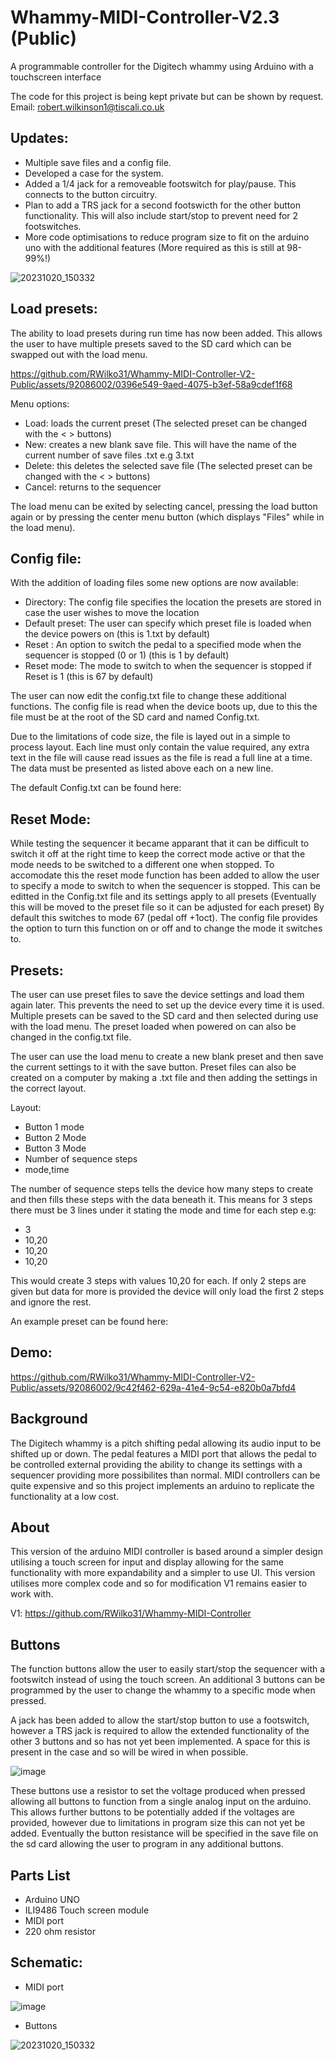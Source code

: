 # Whammy-MIDI-Controller-V2.3 (Public)
A programmable controller for the Digitech whammy using Arduino with a touchscreen interface

The code for this project is being kept private but can be shown by request. 
Email: robert.wilkinson1@tiscali.co.uk

## Updates:
- Multiple save files and a config file.
- Developed a case for the system.
- Added a 1/4 jack for a removeable footswitch for play/pause. This connects to the button circuitry.
- Plan to add a TRS jack for a second footswicth for the other button functionality. This will also include start/stop to prevent need for 2 footswitches.
- More code optimisations to reduce program size to fit on the arduino uno with the additional features (More required as this is still at 98-99%!)

![20231020_150332](https://github.com/RWilko31/Whammy-MIDI-Controller-V2-Public/blob/main/Pictures/MidiController%20w_case.jpg)

## Load presets:

The ability to load presets during run time has now been added.
This allows the user to have multiple presets saved to the SD card which can be swapped out with the load menu.

https://github.com/RWilko31/Whammy-MIDI-Controller-V2-Public/assets/92086002/0396e549-9aed-4075-b3ef-58a9cdef1f68

Menu options:
- Load: loads the current preset (The selected preset can be changed with the < > buttons)
- New: creates a new blank save file. This will have the name of the current number of save files .txt e.g 3.txt
- Delete: this deletes the selected save file (The selected preset can be changed with the < > buttons)
- Cancel: returns to the sequencer
  
The load menu can be exited by selecting cancel, pressing the load button again or by pressing the center menu button (which displays "Files" while in the load menu).

## Config file:

With the addition of loading files some new options are now available:

- Directory: The config file specifies the location the presets are stored in case the user wishes to move the location
- Default preset: The user can specify which preset file is loaded when the device powers on (this is 1.txt by default)
- Reset : An option to switch the pedal to a specified mode when the sequencer is stopped (0 or 1) (this is 1 by default)
- Reset mode: The mode to switch to when the sequencer is stopped if Reset is 1 (this is 67 by default)

The user can now edit the config.txt file to change these additional functions. The config file is read when the device boots up, due to this the file must be at the root of the SD card and named Config.txt.

Due to the limitations of code size, the file is layed out in a simple to process layout.
Each line must only contain the value required, any extra text in the file will cause read issues as the file is read a full line at a time.
The data must be presented as listed above each on a new line. 

The default Config.txt can be found here:

## Reset Mode:

While testing the sequencer it became apparant that it can be difficult to switch it off at the right time to keep the correct mode active or that the mode needs to be switched to a different one when stopped.
To accomodate this the reset mode function has been added to allow the user to specify a mode to switch to when the sequencer is stopped. This can be editted in the Config.txt file and its settings apply to all presets (Eventually this will be moved to the preset file so it can be adjusted for each preset)
By default this switches to mode 67 (pedal off +1oct).
The config file provides the option to turn this function on or off and to change the mode it switches to.

## Presets:

The user can use preset files to save the device settings and load them again later. This prevents the need to set up the device every time it is used.
Multiple presets can be saved to the SD card and then selected during use with the load menu. The preset loaded when powered on can also be changed in the config.txt file.

The user can use the load menu to create a new blank preset and then save the current settings to it with the save button.
Preset files can also be created on a computer by making a .txt file and then adding the settings in the correct layout.

Layout:
- Button 1 mode
- Button 2 Mode
- Button 3 Mode
- Number of sequence steps
- mode,time

The number of sequence steps tells the device how many steps to create and then fills these steps with the data beneath it. This means for 3 steps there must be 3 lines under it stating the mode and time for each step e.g:
- 3
- 10,20
- 10,20
- 10,20
  
This would create 3 steps with values 10,20 for each. If only 2 steps are given but data for more is provided the device will only load the first 2 steps and ignore the rest.

An example preset can be found here:

## Demo:

https://github.com/RWilko31/Whammy-MIDI-Controller-V2-Public/assets/92086002/9c42f462-629a-41e4-9c54-e820b0a7bfd4

## Background
The Digitech whammy is a pitch shifting pedal allowing its audio input to be shifted up or down. The pedal features a MIDI port that allows the pedal to be controlled external providing the ability to change its settings with a sequencer providing more possibilites than normal.
MIDI controllers can be quite expensive and so this project implements an arduino to replicate the functionality at a low cost.

## About
This version of the arduino MIDI controller is based around a simpler design utilising a touch screen for input and display allowing for the same functionality with more expandability and a simpler to use UI. This version utilises more complex code and so for modification V1 remains easier to work with. 

V1: https://github.com/RWilko31/Whammy-MIDI-Controller

## Buttons

The function buttons allow the user to easily start/stop the sequencer with a footswitch instead of using the touch screen. An additional 3 buttons can be programmed by the user to change the whammy to a specific mode when pressed. 

A jack has been added to allow the start/stop button to use a footswitch, however a TRS jack is required to allow the extended functionality of the other 3 buttons and so has not yet been implemented. A space for this is present in the case and so will be wired in when possible.


![image](https://github.com/RWilko31/Whammy-MIDI-Controller-V2-Public/blob/main/Pictures/MidiController%20w_case%20side.jpg)

These buttons use a resistor to set the voltage produced when pressed allowing all buttons to function from a single analog input on the arduino. This allows further buttons to be potentially added if the voltages are provided, however due to limitations in program size this can not yet be added. Eventually the button resistance will be specified in the save file on the sd card allowing the user to program in any additional buttons.

## Parts List
- Arduino UNO
- ILI9486 Touch screen module
- MIDI port
- 220 ohm resistor

## Schematic:

- MIDI port
  
![image](https://github.com/RWilko31/Whammy-MIDI-Controller-V2-Public/blob/main/Pictures/Schematic2.PNG)

- Buttons
  
![20231020_150332](https://github.com/RWilko31/Whammy-MIDI-Controller-V2-Public/blob/main/Pictures/Schematic3.PNG)
